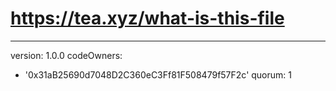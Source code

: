 # https://tea.xyz/what-is-this-file
---
version: 1.0.0
codeOwners:
  - '0x31aB25690d7048D2C360eC3Ff81F508479f57F2c'
quorum: 1
